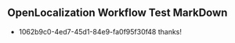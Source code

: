 ## OpenLocalization Workflow Test MarkDown
* 1062b9c0-4ed7-45d1-84e9-fa0f95f30f48 
thanks!<!--HONumber=Mar16_HO4-->
